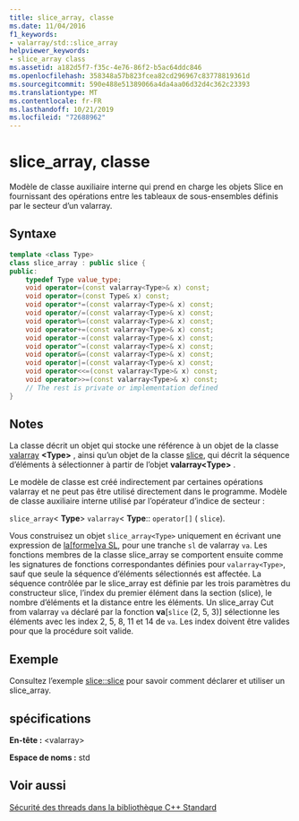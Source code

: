 ```yaml
---
title: slice_array, classe
ms.date: 11/04/2016
f1_keywords:
- valarray/std::slice_array
helpviewer_keywords:
- slice_array class
ms.assetid: a182d5f7-f35c-4e76-86f2-b5ac64ddc846
ms.openlocfilehash: 358348a57b823fcea82cd296967c83778819361d
ms.sourcegitcommit: 590e488e51389066a4da4aa06d32d4c362c23393
ms.translationtype: MT
ms.contentlocale: fr-FR
ms.lasthandoff: 10/21/2019
ms.locfileid: "72688962"
---
```

# <a name="slice_array-class"></a>slice_array, classe

Modèle de classe auxiliaire interne qui prend en charge les objets Slice en fournissant des opérations entre les tableaux de sous-ensembles définis par le secteur d’un valarray.

## <a name="syntax"></a>Syntaxe

```cpp
template <class Type>
class slice_array : public slice {
public:
    typedef Type value_type;
    void operator=(const valarray<Type>& x) const;
    void operator=(const Type& x) const;
    void operator*=(const valarray<Type>& x) const;
    void operator/=(const valarray<Type>& x) const;
    void operator%=(const valarray<Type>& x) const;
    void operator+=(const valarray<Type>& x) const;
    void operator-=(const valarray<Type>& x) const;
    void operator^=(const valarray<Type>& x) const;
    void operator&=(const valarray<Type>& x) const;
    void operator|=(const valarray<Type>& x) const;
    void operator<<=(const valarray<Type>& x) const;
    void operator>>=(const valarray<Type>& x) const;
    // The rest is private or implementation defined
}
```

## <a name="remarks"></a>Notes

La classe décrit un objet qui stocke une référence à un objet de la classe [valarray](../standard-library/valarray-class.md) **\<Type>** , ainsi qu’un objet de la classe [slice](../standard-library/slice-class.md), qui décrit la séquence d’éléments à sélectionner à partir de l’objet **valarray\<Type>** .

Le modèle de classe est créé indirectement par certaines opérations valarray et ne peut pas être utilisé directement dans le programme. Modèle de classe auxiliaire interne utilisé par l’opérateur d’indice de secteur :

`slice_array`\< **Type**> `valarray`< **Type**:: `operator[]` ( `slice`).

Vous construisez un objet `slice_array<Type>` uniquement en écrivant une expression de [la&#91;forme&#93;va SL](../standard-library/valarray-class.md#op_at), pour une tranche `sl` de valarray `va`. Les fonctions membres de la classe slice_array se comportent ensuite comme les signatures de fonctions correspondantes définies pour `valarray<Type>`, sauf que seule la séquence d’éléments sélectionnés est affectée. La séquence contrôlée par le slice_array est définie par les trois paramètres du constructeur slice, l’index du premier élément dans la section (slice), le nombre d’éléments et la distance entre les éléments. Un slice_array Cut from valarray `va` déclaré par la fonction **va**[`slice` (2, 5, 3)] sélectionne les éléments avec les index 2, 5, 8, 11 et 14 de `va`. Les index doivent être valides pour que la procédure soit valide.

## <a name="example"></a>Exemple

Consultez l’exemple [slice::slice](../standard-library/slice-class.md#slice) pour savoir comment déclarer et utiliser un slice_array.

## <a name="requirements"></a>spécifications

**En-tête :** \<valarray>

**Espace de noms :** std

## <a name="see-also"></a>Voir aussi

[Sécurité des threads dans la bibliothèque C++ Standard](../standard-library/thread-safety-in-the-cpp-standard-library.md)
